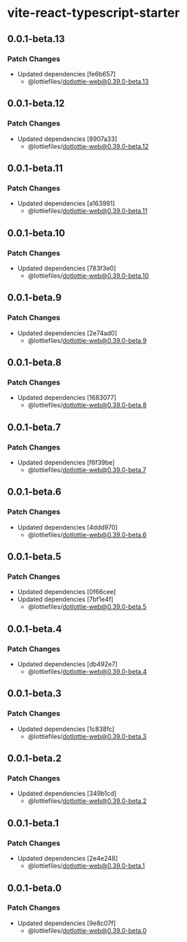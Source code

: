 # vite-react-typescript-starter

## 0.0.1-beta.13

### Patch Changes

- Updated dependencies [fe6b657]
  - @lottiefiles/dotlottie-web@0.39.0-beta.13

## 0.0.1-beta.12

### Patch Changes

- Updated dependencies [8907a33]
  - @lottiefiles/dotlottie-web@0.39.0-beta.12

## 0.0.1-beta.11

### Patch Changes

- Updated dependencies [a163991]
  - @lottiefiles/dotlottie-web@0.39.0-beta.11

## 0.0.1-beta.10

### Patch Changes

- Updated dependencies [783f3e0]
  - @lottiefiles/dotlottie-web@0.39.0-beta.10

## 0.0.1-beta.9

### Patch Changes

- Updated dependencies [2e74ad0]
  - @lottiefiles/dotlottie-web@0.39.0-beta.9

## 0.0.1-beta.8

### Patch Changes

- Updated dependencies [1683077]
  - @lottiefiles/dotlottie-web@0.39.0-beta.8

## 0.0.1-beta.7

### Patch Changes

- Updated dependencies [f6f39be]
  - @lottiefiles/dotlottie-web@0.39.0-beta.7

## 0.0.1-beta.6

### Patch Changes

- Updated dependencies [4ddd970]
  - @lottiefiles/dotlottie-web@0.39.0-beta.6

## 0.0.1-beta.5

### Patch Changes

- Updated dependencies [0f66cee]
- Updated dependencies [7bf1e4f]
  - @lottiefiles/dotlottie-web@0.39.0-beta.5

## 0.0.1-beta.4

### Patch Changes

- Updated dependencies [db492e7]
  - @lottiefiles/dotlottie-web@0.39.0-beta.4

## 0.0.1-beta.3

### Patch Changes

- Updated dependencies [1c838fc]
  - @lottiefiles/dotlottie-web@0.39.0-beta.3

## 0.0.1-beta.2

### Patch Changes

- Updated dependencies [349b1cd]
  - @lottiefiles/dotlottie-web@0.39.0-beta.2

## 0.0.1-beta.1

### Patch Changes

- Updated dependencies [2e4e248]
  - @lottiefiles/dotlottie-web@0.39.0-beta.1

## 0.0.1-beta.0

### Patch Changes

- Updated dependencies [9e8c07f]
  - @lottiefiles/dotlottie-web@0.39.0-beta.0

